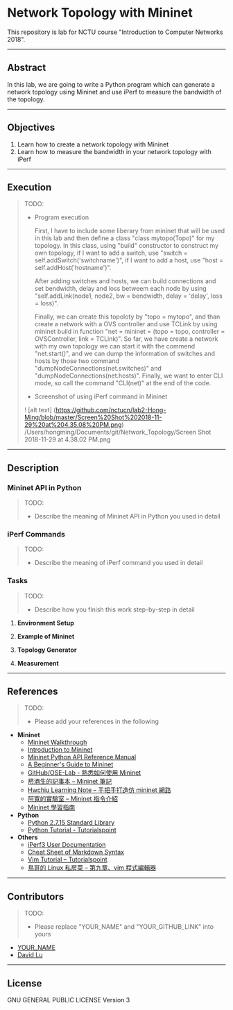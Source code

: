 # Network Topology with Mininet

This repository is lab for NCTU course "Introduction to Computer Networks 2018".

---
## Abstract

In this lab, we are going to write a Python program which can generate a network topology using Mininet and use iPerf to measure the bandwidth of the topology.

---
## Objectives

1. Learn how to create a network topology with Mininet
2. Learn how to measure the bandwidth in your network topology with iPerf

---
## Execution

> TODO: 
> * Program execution
>
>    First, I have to include some liberary from mininet that will be used in this lab and then define a class "class mytopo(Topo)" for my topology.  In this class, using "build" constructor to construct my own topology, if I want to add a switch, use "switch = self.addSwitch('switchname')", if I want to add a host, use "host = self.addHost('hostname')".
>
>    After adding switches and hosts, we can build connections and set bendwidth, delay and loss betweem each node by using "self.addLink(node1, node2, bw = bendwidth, delay = 'delay', loss = loss)".
>
>    Finally, we can create this topoloty by "topo = mytopo", and than create a network with a OVS controller and use TCLink by using mininet build in function "net = mininet = (topo = topo, controller = OVSController, link = TCLink)". So far, we have create a network with my own topology we can start it with the commend "net.start()", and we can dump the information of switches and hosts by those two command "dumpNodeConnections(net.switches)" and "dumpNodeConnections(net.hosts)". Finally, we want to enter CLI mode, so call the command "CLI(net)" at the end of the code.
> * Screenshot of using iPerf command in Mininet
>
>  ! [alt text] (https://github.com/nctucn/lab2-Hong-Ming/blob/master/Screen%20Shot%202018-11-29%20at%204.35.08%20PM.png)
> /Users/hongming/Documents/git/Network_Topology/Screen Shot 2018-11-29 at 4.38.02 PM.png

---
## Description

### Mininet API in Python

> TODO:
> * Describe the meaning of Mininet API in Python you used in detail

### iPerf Commands

> TODO:
> * Describe the meaning of iPerf command you used in detail

### Tasks

> TODO:
> * Describe how you finish this work step-by-step in detail

1. **Environment Setup**


2. **Example of Mininet**


3. **Topology Generator**


4. **Measurement**

---
## References

> TODO: 
> * Please add your references in the following

* **Mininet**
    * [Mininet Walkthrough](http://mininet.org/walkthrough/)
    * [Introduction to Mininet](https://github.com/mininet/mininet/wiki/Introduction-to-Mininet)
    * [Mininet Python API Reference Manual](http://mininet.org/api/annotated.html)
    * [A Beginner's Guide to Mininet](https://opensourceforu.com/2017/04/beginners-guide-mininet/)
    * [GitHub/OSE-Lab - 熟悉如何使用 Mininet](https://github.com/OSE-Lab/Learning-SDN/blob/master/Mininet/README.md)
    * [菸酒生的記事本 – Mininet 筆記](https://blog.laszlo.tw/?p=81)
    * [Hwchiu Learning Note – 手把手打造仿 mininet 網路](https://hwchiu.com/setup-mininet-like-environment.html)
    * [阿寬的實驗室 – Mininet 指令介紹](https://ting-kuan.blog/2017/11/09/%E3%80%90mininet%E6%8C%87%E4%BB%A4%E4%BB%8B%E7%B4%B9%E3%80%91/)
    * [Mininet 學習指南](https://www.sdnlab.com/11495.html)
* **Python**
    * [Python 2.7.15 Standard Library](https://docs.python.org/2/library/index.html)
    * [Python Tutorial - Tutorialspoint](https://www.tutorialspoint.com/python/)
* **Others**
    * [iPerf3 User Documentation](https://iperf.fr/iperf-doc.php#3doc)
    * [Cheat Sheet of Markdown Syntax](https://www.markdownguide.org/cheat-sheet)
    * [Vim Tutorial – Tutorialspoint](https://www.tutorialspoint.com/vim/index.htm)
    * [鳥哥的 Linux 私房菜 – 第九章、vim 程式編輯器](http://linux.vbird.org/linux_basic/0310vi.php)

---
## Contributors

> TODO:
> * Please replace "YOUR_NAME" and "YOUR_GITHUB_LINK" into yours

* [YOUR_NAME](YOUR_GITHUB_LINK)
* [David Lu](https://github.com/yungshenglu)

---
## License

GNU GENERAL PUBLIC LICENSE Version 3
